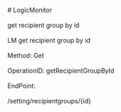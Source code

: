 <br>#     LogicMonitor</br>
<br>get recipient group by id</br>
<br>LM get recipient group by id</br>
<br>Method: Get</br>
<br>OperationID: getRecipientGroupById</br>
<br>EndPoint:</br>
<br>/setting/recipientgroups/{id}</br>
